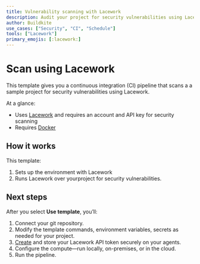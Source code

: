 ```yaml
---
title: Vulnerability scanning with Lacework
description: Audit your project for security vulnerabilities using Lacework.
author: Buildkite
use_cases: ["Security", "CI", "Schedule"]
tools: ["Lacework"]
primary_emojis: [:lacework:]
---
```


# Scan using Lacework

This template gives you a continuous integration (CI) pipeline that scans a a sample project for security vulnerabilities using Lacework.

At a glance:

- Uses [Lacework](https://www.lacework.com/) and requires an account and API key for security scanning
- Requires [Docker](https://docs.docker.com/get-docker/)

## How it works

This template:

1. Sets up the environment with Lacework
2. Runs Lacework over yourproject for security vulnerabilities.

## Next steps

After you select **Use template**, you’ll:

1. Connect your git repository.
2. Modify the template commands, environment variables, secrets as needed for your project.
3. [Create](https://docs.lacework.net/console/api-access-keys) and store your Lacework API token securely on your agents.
4. Configure the compute—run locally, on-premises, or in the cloud.
5. Run the pipeline.
